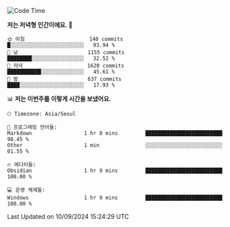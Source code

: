   <!--START_SECTION:waka-->
![Code Time](http://img.shields.io/badge/Code%20Time-432%20hrs%2055%20mins-blue)

**저는 저녁형 인간이에요. 🦉** 

```text
🌞 아침                     140 commits         █░░░░░░░░░░░░░░░░░░░░░░░░   03.94 % 
🌆 낮　                     1155 commits        ████████░░░░░░░░░░░░░░░░░   32.52 % 
🌃 저녁                     1620 commits        ███████████░░░░░░░░░░░░░░   45.61 % 
🌙 밤　                     637 commits         ████░░░░░░░░░░░░░░░░░░░░░   17.93 % 
```


📊 **저는 이번주를 이렇게 시간을 보냈어요.** 

```text
🕑︎ Timezone: Asia/Seoul

💬 프로그래밍 언어들: 
Markdown                 1 hr 8 mins         █████████████████████████   98.45 % 
Other                    1 min               ░░░░░░░░░░░░░░░░░░░░░░░░░   01.55 % 

🔥 에디터들: 
Obsidian                 1 hr 9 mins         █████████████████████████   100.00 % 

💻 운영 체제들: 
Windows                  1 hr 9 mins         █████████████████████████   100.00 % 
```


 Last Updated on 10/09/2024 15:24:29 UTC
<!--END_SECTION:waka-->
